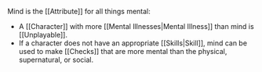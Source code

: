 Mind is the [[Attribute]] for all things mental:
- A [[Character]] with more [[Mental Illnesses|Mental Illness]] than mind is [[Unplayable]].
- If a character does not have an appropriate [[Skills|Skill]], mind can be used to make [[Checks]] that are more mental than the physical, supernatural, or social.